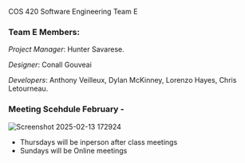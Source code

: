 COS 420 Software Engineering Team E

### Team E Members: 

_Project Manager_: Hunter Savarese.

_Designer_: Conall Gouveai

_Developers_: Anthony Veilleux, Dylan McKinney, Lorenzo Hayes, Chris Letourneau.

### Meeting Scehdule February - 
 
![Screenshot 2025-02-13 172924](https://github.com/user-attachments/assets/abf9ac27-1dff-4f1e-9d3e-5cb6f0776e7c)

- Thursdays will be inperson after class meetings
- Sundays will be Online meetings
